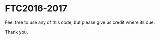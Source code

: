 # FTC2016-2017

Feel free to use any of this code, but please give us credit where its due.

Thank you.

